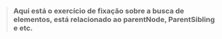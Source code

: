 > ### Aqui está o exercício de fixação sobre a busca de elementos, está relacionado ao parentNode, ParentSibling e etc.